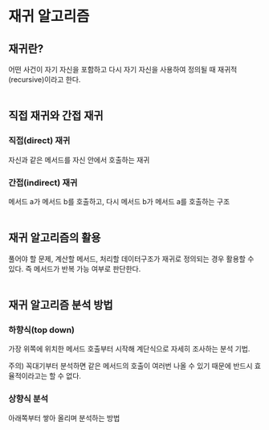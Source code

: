 # 재귀 알고리즘
## 재귀란?
어떤 사건이 자기 자신을 포함하고 다시 자기 자신을 사용하여 정의될 때 재귀적(recursive)이라고 한다.
<br>
<br>

## 직접 재귀와 간접 재귀
### 직접(direct) 재귀
자신과 같은 메서드를 자신 안에서 호출하는 재귀
<br>

### 간접(indirect) 재귀
메서드 a가 메서드 b를 호출하고, 다시 메서드 b가 메서드 a를 호출하는 구조
<br>
<br>

## 재귀 알고리즘의 활용
풀어야 할 문제, 계산할 메서드, 처리할 데이터구조가 재귀로 정의되는 경우 활용할 수 있다.
즉 메서드가 반복 가능 여부로 판단한다.
<br>
<br>

## 재귀 알고리즘 분석 방법
### 하향식(top down)
가장 위쪽에 위치한 메서드 호출부터 시작해 계단식으로 자세히 조사하는 분석 기법.
<br>

주의) 꼭대기부터 분석하면 같은 메서드의 호출이 여러번 나올 수 있기 때문에 반드시 효율적이라고는 할 수 없다.
<br>

### 상향식 분석
아래쪽부터 쌓아 올리며 분석하는 방법